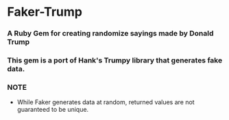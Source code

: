 # Faker-Trump
### A Ruby Gem for creating randomize sayings made by Donald Trump
### This gem is a port of Hank's Trumpy library that generates fake data.
### NOTE

* While Faker generates data at random, returned values are not guaranteed to be unique.
